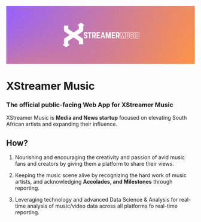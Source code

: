 ![XStreamer Music Banner.](/staticfiles/images/brand/github.png)
# XStreamer Music

### The official public-facing Web App for XStreamer Music

XStreamer Music is **Media and News startup** focused on elevating
South African artists and expanding their influence.

## How?

1. Nourishing and encouraging the creativity and passion of avid music 
fans and creators by giving them a platform to share their views.

1. Keeping the music scene alive by recognizing the hard work of music
artists, and acknowledging **Accolades, and Milestones** through reporting.

1. Leveraging technology and advanced Data Science & Analysis for real-time
analysis of music/video data across all platforms fo real-time reporting.